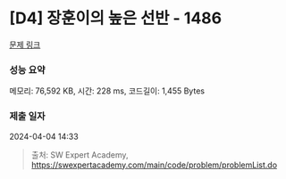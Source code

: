 # [D4] 장훈이의 높은 선반 - 1486 

[문제 링크](https://swexpertacademy.com/main/code/problem/problemDetail.do?contestProbId=AV2b7Yf6ABcBBASw) 

### 성능 요약

메모리: 76,592 KB, 시간: 228 ms, 코드길이: 1,455 Bytes

### 제출 일자

2024-04-04 14:33



> 출처: SW Expert Academy, https://swexpertacademy.com/main/code/problem/problemList.do
